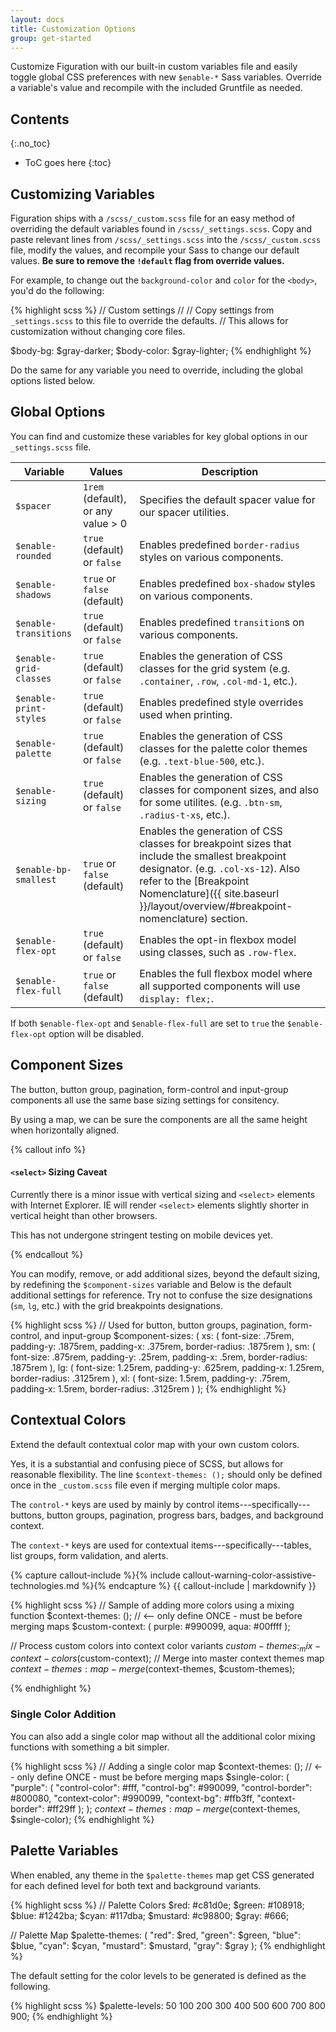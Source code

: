 ```yaml
---
layout: docs
title: Customization Options
group: get-started
---
```


Customize Figuration with our built-in custom variables file and easily toggle global CSS preferences with new `$enable-*` Sass variables. Override a variable's value and recompile with the included Gruntfile as needed.

## Contents
{:.no_toc}

* ToC goes here
{:toc}

## Customizing Variables

Figuration ships with a `/scss/_custom.scss` file for an easy method of overriding the default variables found in `/scss/_settings.scss`. Copy and paste relevant lines from `/scss/_settings.scss` into the `/scss/_custom.scss` file, modify the values, and recompile your Sass to change our default values. **Be sure to remove the `!default` flag from override values.**

For example, to change out the `background-color` and `color` for the `<body>`, you'd do the following:

{% highlight scss %}
// Custom settings
//
// Copy settings from `_settings.scss` to this file to override the defaults.
// This allows for customization without changing core files.

$body-bg:    $gray-darker;
$body-color: $gray-lighter;
{% endhighlight %}

Do the same for any variable you need to override, including the global options listed below.

## Global Options

You can find and customize these variables for key global options in our `_settings.scss` file.

| Variable                    | Values                             | Description                                                                                      |
| --------------------------- | ---------------------------------- | -------------------------------------------------------------------------------------------------|
| `$spacer`                   | `1rem` (default), or any value > 0 | Specifies the default spacer value for our spacer utilities.                                     |
| `$enable-rounded`           | `true` (default) or `false`        | Enables predefined `border-radius` styles on various components.                                 |
| `$enable-shadows`           | `true` or `false` (default)        | Enables predefined `box-shadow` styles on various components.                                    |
| `$enable-transitions`       | `true` (default) or `false`        | Enables predefined `transition`s on various components.                                          |
| `$enable-grid-classes`      | `true` (default) or `false`        | Enables the generation of CSS classes for the grid system (e.g. `.container`, `.row`, `.col-md-1`, etc.). |
| `$enable-print-styles`      | `true` (default) or `false`        | Enables predefined style overrides used when printing.                                           |
| `$enable-palette`           | `true` (default) or `false`        | Enables the generation of CSS classes for the palette color themes (e.g. `.text-blue-500`, etc.). |
| `$enable-sizing`            | `true` (default) or `false`        | Enables the generation of CSS classes for component sizes, and also for some utilites. (e.g. `.btn-sm`, `.radius-t-xs`, etc.). |
| `$enable-bp-smallest`       | `true` or `false` (default)        | Enables the generation of CSS classes for breakpoint sizes that include the smallest breakpoint designator. (e.g. `.col-xs-12`).  Also refer to the [Breakpoint Nomenclature]({{ site.baseurl }}/layout/overview/#breakpoint-nomenclature) section. |
| `$enable-flex-opt`          | `true` (default) or `false`        | Enables the opt-in flexbox model using classes, such as `.row-flex`.                             |
| `$enable-flex-full`         | `true` or `false` (default)        | Enables the full flexbox model where all supported components will use `display: flex;`.         |

If both `$enable-flex-opt` and `$enable-flex-full` are set to `true` the `$enable-flex-opt` option will be disabled.

## Component Sizes

The button, button group, pagination, form-control and input-group components all use the same base sizing settings for consitency.

By using a map, we can be sure the components are all the same height when horizontally aligned.

{% callout info %}
#### `<select>` Sizing Caveat

Currently there is a minor issue with vertical sizing and `<select>` elements with Internet Explorer.  IE will render `<select>` elements slightly shorter in vertical height than other browsers.

This has not undergone stringent testing on mobile devices yet.

{% endcallout %}

You can modify, remove, or add additional sizes, beyond the default sizing, by redefining the `$component-sizes` variable and
Below is the default additional settings for reference.  Try not to confuse the size designations (`sm`, `lg`, etc.) with the grid breakpoints designations.

{% highlight scss %}
// Used for button, button groups, pagination, form-control, and input-group
$component-sizes: (
    xs: (
        font-size:      .75rem,
        padding-y:      .1875rem,
        padding-x:      .375rem,
        border-radius:  .1875rem
    ),
    sm: (
        font-size:      .875rem,
        padding-y:      .25rem,
        padding-x:      .5rem,
        border-radius:  .1875rem
   ),
    lg: (
        font-size:      1.25rem,
        padding-y:      .625rem,
        padding-x:      1.25rem,
        border-radius:  .3125rem
    ),
    xl: (
        font-size:      1.5rem,
        padding-y:      .75rem,
        padding-x:      1.5rem,
        border-radius:  .3125rem
    )
);
{% endhighlight %}

## Contextual Colors

Extend the default contextual color map with your own custom colors.

Yes, it is a substantial and confusing piece of SCSS, but allows for reasonable flexibility.
The line `$context-themes: ();` should only be defined once in the `_custom.scss` file even if merging multiple color maps.

The `control-*` keys are used by mainly by control items---specifically---buttons, button groups, pagination, progress bars, badges, and background context.

The `context-*` keys are used for contextual items---specifically---tables, list groups, form validation, and alerts.

{% capture callout-include %}{% include callout-warning-color-assistive-technologies.md %}{% endcapture %}
{{ callout-include | markdownify }}

{% highlight scss %}
// Sample of adding more colors using a mixing function
$context-themes: ();    // <-- only define ONCE - must be before merging maps
$custom-context: (
    purple: #990099,
    aqua:   #00ffff
);

// Process custom colors into context color variants
$custom-themes: _mix-context-colors($custom-context);
// Merge into master context themes map
$context-themes: map-merge($context-themes, $custom-themes);

{% endhighlight %}

### Single Color Addition

You can also add a single color map without all the additional color mixing functions with something a bit simpler.

{% highlight scss %}
// Adding a single color map
$context-themes: ();    // <-- only define ONCE - must be before merging maps
$single-color: (
    "purple": (
        "control-color":  #fff,
        "control-bg":     #990099,
        "control-border": #800080,
        "context-color":  #990099,
        "context-bg":     #ffb3ff,
        "context-border": #ff29ff
    );
);
$context-themes: map-merge($context-themes, $single-color);
{% endhighlight %}

## Palette Variables

When enabled, any theme in the `$palette-themes` map get CSS generated for each defined level for both text and background variants.

{% highlight scss %}
// Palette Colors
$red:       #c81d0e;
$green:     #108918;
$blue:      #1242ba;
$cyan:      #117dba;
$mustard:   #c98800;
$gray:      #666;

// Palette Map
$palette-themes: (
    "red":      $red,
    "green":    $green,
    "blue":     $blue,
    "cyan":     $cyan,
    "mustard":  $mustard,
    "gray":     $gray
);
{% endhighlight %}

The default setting for the color levels to be generated is defined as the following.

{% highlight scss %}
$palette-levels: 50 100 200 300 400 500 600 700 800 900;
{% endhighlight %}
